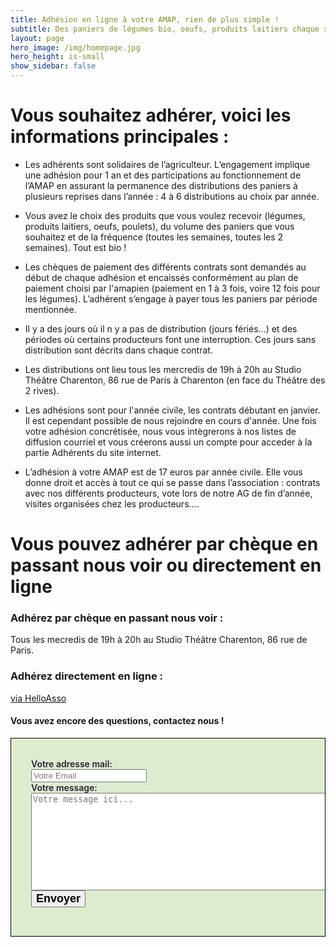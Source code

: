 ```yaml
---
title: Adhésion en ligne à votre AMAP, rien de plus simple !
subtitle: Des paniers de légumes bio, oeufs, produits laitiers chaque semaine...
layout: page
hero_image: /img/homepage.jpg
hero_height: is-small
show_sidebar: false
---
```


# Vous souhaitez adhérer, voici les informations principales :

- Les adhérents sont solidaires de l’agriculteur. L’engagement implique une adhésion pour 1 an et des participations  au fonctionnement de l’AMAP en assurant la permanence des distributions des paniers à plusieurs reprises dans l’année : 4 à 6 distributions au choix par année.

- Vous avez le choix des produits que vous voulez recevoir (légumes, produits laitiers, oeufs, poulets), du volume des paniers que vous souhaitez et de la fréquence (toutes les semaines, toutes les 2 semaines). Tout est bio !

- Les chèques de paiement des différents contrats sont demandés au début de chaque adhésion et encaissés conformément au plan de paiement choisi par l'amapien (paiement en 1 à 3 fois, voire 12 fois pour les légumes). L’adhérent s’engage à payer tous les paniers par période mentionnée.

- Il y a des jours où il n y a pas de distribution (jours fériés...) et des périodes où certains producteurs font une interruption. Ces jours sans distribution sont décrits dans chaque contrat.

- Les distributions ont lieu tous les mercredis de 19h à 20h au Studio Théâtre Charenton, 86 rue de Paris à Charenton (en face du Théâtre des 2 rives).

- Les adhésions sont pour l'année civile, les contrats débutant en janvier. Il est cependant possible de nous rejoindre en cours d'année. Une fois votre adhésion concrétisée, nous vous intègrerons à nos listes de diffusion courriel et vous créerons aussi un compte pour acceder à la partie Adhérents du site internet.

- L’adhésion à votre AMAP est de 17 euros par année civile. Elle vous donne droit et accès à tout ce qui se passe dans l’association : contrats avec nos différents producteurs, vote lors de notre AG de fin d’année, visites organisées chez les producteurs…. 

# Vous pouvez adhérer par chèque en passant nous voir ou directement en ligne

### Adhérez par chèque en passant nous voir :
Tous les mecredis de 19h à 20h au Studio Théâtre Charenton, 86 rue de Paris.

### Adhérez directement en ligne  :

[via HelloAsso](https://www.helloasso.com/associations/cote-paniers-amap-charenton/adhesions/adhesion-cote-paniers-2024)

#### Vous avez encore des questions, contactez nous !

<div style="border: 1px solid #000000; background: #DDECCE; padding: 2rem; color: #281D3A; overflow: hidden; font-weight: 600">
<form action="https://formspree.io/mwkvakwz" method="POST">
  <label>
    Votre adresse mail:<br>
    <input type="text" name="_replyto" placeholder="Votre Email" required><br>
  </label>
  <label>
    Votre message:<br>
    <textarea name="message" rows="10" cols="60" placeholder="Votre message ici..." required></textarea><br>
  </label>
  <button type="submit" style="font-size: 18px; font-weight: 600;">Envoyer</button>
</form>
</div>

